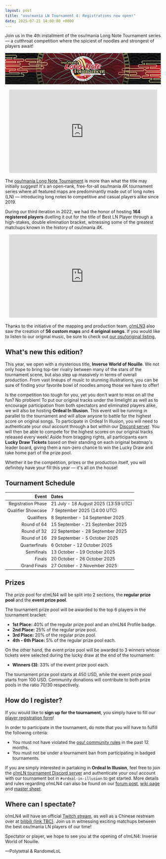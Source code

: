 ```yaml
---
layout: post
title: "osu!mania LN Tournament 4: Registrations now open!"
date: 2025-07-21 14:00:00 +0000
---
```


Join us in the 4th installment of the osu!mania Long Note Tournament series — a cutthroat competition where the spiciest of noodles and strongest of players await!

![](/wiki/shared/news/2025-07-21-osu-mania-ln-tournament-4-registrations-now-open/banner.jpg)

<div align="center" class="osu-md__paragraph">
    <iframe width="95%" style="aspect-ratio: 16 / 9;" src="https://www.youtube.com/embed/NOJPfrxx9wI" frameborder="0" allowfullscreen></iframe>
</div>

The [osu!mania Long Note Tournament](/wiki/Tournaments/o!mLN/4) is more than what the title may initially suggest! It's an open-rank, free-for-all osu!mania 4K tournament series where all featured maps are predominantly made out of long notes (LN) — introducing long notes to competitive and casual players alike since 2019.

During our third iteration in 2022, we had the honor of hosting **164 registered players** duelling it out for the title of Best LN Player through a high-stakes, double elimination bracket, witnessing some of the greatest matchups known in the history of osu!mania 4K.

<div align="center" class="osu-md__paragraph">
    <iframe width="95%" style="aspect-ratio: 16 / 9;" src="https://www.youtube.com/embed/r9MCInVDKFs" frameborder="0" allowfullscreen></iframe>
</div>

Thanks to the initiative of the mapping and production team, [o!mLN3](/wiki/Tournaments/o!mLN/3) also saw the creation of **56 custom maps** and **4 original songs**. If you would like to listen to our original music, be sure to check out [our osu!original listing.](/wiki/Community/Bespoke_music#community-run-tournament-releases)

## What's new this edition?

This year, we open with a mysterious title, **Inverse World of Nouille**. We not only hope to bring top-tier rivalry between many of the stars of the tournament scene, but also step up massively in terms of overall production. From vast lineups of music to stunning illustrations, you can be sure of finding your favorite bowl of noodles among those we have to offer!

Is the competition too tough for you, yet you don't want to miss on all the fun? No problem! To put our original tracks under the limelight as well as to encourage participation from both spectators and eliminated players alike, we will also be hosting **Ordeal In Illusion**. This event will be running in parallel to the tournament and will allow anyone to battle for the highest score on original songs. To participate in Ordeal In Illusion, you will need to authenticate your osu! account through a bot within our [Discord server](https://discord.gg/W6zs7mEjxY). You will then be able to compete for the highest scores on our original tracks released every week! Aside from bragging rights, all participants earn **Lucky Draw Tickets** based on their standing on each original beatmap's leader board, giving them a non-zero chance to win the Lucky Draw and take home part of the prize pool.

Whether it be the competition, prizes or the production itself, you will definitely have your fill this year — it's all on the house!

## Tournament Schedule

| Event | Dates |
| --: | :-- |
| Registration Phase | 21 July - 18 August 2025 (13:59 UTC) |
| Qualifier Showcase | 7 September 2025 (14:00 UTC) |
| Qualifiers | 8 September - 14 September 2025 |
| Round of 64 | 15 September - 21 September 2025 |
| Round of 32 | 22 September - 28 September 2025 |
| Round of 16 | 29 September - 5 October 2025 |
| Quarterfinals | 6 October - 12 October 2025 |
| Semifinals | 13 October - 19 October 2025 |
| Finals | 20 October - 26 October 2025 |
| Grand Finals | 27 October - 2 November 2025 |

## Prizes

The prize pool for o!mLN4 will be split into 2 sections, the **regular prize pool** and the **event prize pool**.

The tournament prize pool will be awarded to the top 6 players in the tournament bracket:

- **1st Place:** 40% of the regular prize pool and an o!mLN4 Profile badge.
- **2nd Place:** 25% of the regular prize pool.
- **3rd Place:** 20% of the regular prize pool.
- **4th - 6th Place:** 5% of the regular prize pool each.

On the other hand, the event prize pool will be awarded to 3 winners whose tickets were selected during the lucky draw at the end of the tournament:

- **Winners (3)**: 33% of the event prize pool each.

The tournament prize pool starts at 450 USD, while the event prize pool starts from 100 USD. Community donations will contribute to both prize pools in the ratio 70/30 respectively.

## How do I register?

If you would like to **sign up for the tournament**, you simply have to fill our [player registration form](https://docs.google.com/forms/d/1218mYihBDuUrVf1n7EB69H1aMouFV_wRhDyL5Yja9WI/edit)!

In order to participate in the tournament, do note that you will have to fulfill the following criteria:

- You must not have violated the [osu! community rules](/wiki/Rules) in the past 12 months.
- You must not be under a tournament ban from participating in badged tournaments.

If you are simply interested in partaking in **Ordeal In Illusion**, feel free to join the [o!mLN tournament Discord server](https://discord.gg/W6zs7mEjxY) and authenticate your osu! account with our tournament bot in `#ordeal-in-illusion` to get started. More details and rules regarding o!mLN4 can also be found on our [forum post](), [wiki page](/wiki/Tournaments/o!mLN/4) and [master sheet](https://docs.google.com/spreadsheets/d/1Wl3Q41AI0e36sINVWh6qJHtKcCG_fdju2_0CdBm0DGs/edit?pli=1&gid=557086685#gid=557086685). 

## Where can I spectate?

o!mLN4 will have an official [Twitch stream](https://www.twitch.tv/osumanialive), as well as a Chinese restream over at [bilibili (link TBC)](). Join us in witnessing exciting matchups between the best osu!mania LN players of our time!

Spectator or player, we hope to see you at the opening of o!mLN4: Inverse World of Nouille.

—Polytetral & RandomeLoL
